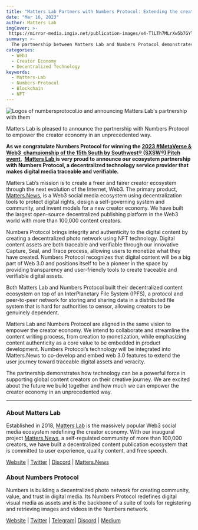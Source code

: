 ```yaml
---
title: "Matters Lab Partners with Numbers Protocol: Extending the creator journey toward traceable digital assets and veracity"
date: "Mar 16, 2023"
author: Matters Lab
imgCover: >-
 https://mirror-media.imgix.net/publication-images/x4-TlLTh7MLrXw5b7GYlg.jpg?height=1080&width=2160&h=1080&w=2160&auto=compress
summary: >-
  The partnership between Matters Lab and Numbers Protocol demonstrates how technology can be a powerful force in supporting global content creators on their creative journey.
categories:
  - Web3
  - Creator Economy
  - Decentralized Technology
keywords:
  - Matters-Lab
  - Numbers-Protocol
  - Blockchain
  - NFT
---
```


![Logos of numbersprotocol.io and announcing Matters Lab's partnership with them](https://images.mirror-media.xyz/publication-images/uxg6t-pLWGFhu_DqQctnI.jpg?height=900&width=1200)
<figcaption>Matters Lab is pleased to announce the partnership with Numbers Protocol to empower the creator economy in an unprecedented way.</figcaption>

**As we congratulate Numbers Protocol for winning the [2023 #MetaVerse & Web3  championship of the 15th South by Southwest® (SXSW®) Pitch event](https://finance.yahoo.com/news/sxsw-announces-winners-2023-pitch-014900147.html?guccounter=2),  [Matters Lab ](http://matters-lab.io)is very proud to announce our ecosystem partnership with Numbers Protocol, a decentralized technology service provider that makes digital media traceable and verifiable.**

Matters Lab’s mission is to create a freer and fairer creator ecosystem through the next evolution of the Internet, Web3. The primary product, [Matters.News](http://matters.news), is a Web3 social media ecosystem using decentralization tools to protect digital rights, design a self-governing system and community, and invent models for a new creator economy. We have built the largest open-source decentralized publishing platform in the Web3 world with more than 100,000 content creators.

Numbers Protocol brings integrity and authenticity to the digital content by creating a decentralized photo network using NFT technology. Digital content assets are both traceable and verifiable through our innovative Capture, Seal, and Trace process, allowing users to monetize what they have created. Numbers Protocol recognizes that digital content will be a big part of Web 3.0 and positions itself to be a pioneer in the space by providing transparency and user-friendly tools to create traceable and verifiable digital assets.

Both Matters Lab and Numbers Protocol built their decentralized content ecosystem on top of an InterPlanetary File System (IPFS), a protocol and peer-to-peer network for storing and sharing data in a distributed file system that is hard for authorities to censor, allowing creators to be genuinely dependent.

Matters Lab and Numbers Protocol are aligned in the same vision to empower the creator economy. We intend to collaborate and streamline the content writing process, from creation to monetization, while emphasizing content authenticity as a core value to be embedded in product development. Numbers Protocol’s technology will be integrated into Matters.News to co-develop and embed web 3.0 features to extend the user journey toward traceable digital assets and veracity.

The partnership demonstrates how technology can be a powerful force in supporting global content creators on their creative journey. We are excited about the future we build together and how much we can empower the creator economy in an unprecedented way.

---

### About Matters Lab

Established in 2018, [Matters Lab](http://matters-lab.io/) is the massively popular Web3 social media ecosystem redefining the creator economy. With our inaugural project [Matters.News](http://matters.news), a self-regulated community of more than 100,000 creators, we have built a decentralized content publication ecosystem that is committed to user experience, quality content, and free speech.

[Website](https://matters-lab.io/) | [Twitter](https://twitter.com/Mattersw3b) | [Discord](https://discord.gg/matterslab) | [Matters.News](https://matters.news/)

### About Numbers Protocol

Numbers is building a decentralized photo network for creating community, value, and trust in digital media. Its Numbers Protocol redefines digital visual media as assets and is the backbone of a suite of tools for registering and retrieving images and videos in the Numbers network.

[Website](https://numbersprotocol.io/) | [Twitter](https://twitter.com/numbersprotocol) | [Telegram](https://t.me/numbersprotocol)| [Discord](https://link.numbersprotocol.io/discord) | [Medium](https://medium.com/numbers-protocol)
